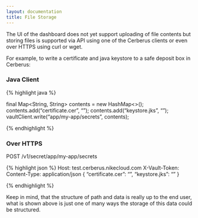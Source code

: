 ```yaml
---
layout: documentation
title: File Storage
---
```


The UI of the dashboard does not yet support uploading of file contents but storing files is supported via API using
one of the Cerberus clients or even over HTTPS using curl or wget.

For example, to write a certificate and java keystore to a safe deposit box in Cerberus:

### Java Client
 
{% highlight java %}

final Map<String, String> contents = new HashMap<>();
contents.add(“certificate.cer”, “<file contents>”);
contents.add(“keystore.jks”, “<file contents>”);
vaultClient.write(“app/my-app/secrets”, contents);

{% endhighlight %}

### Over HTTPS

POST /v1/secret/app/my-app/secrets

{% highlight json %}
Host: test.cerberus.nikecloud.com
X-Vault-Token: <YOUR CERBERUS TOKEN>
Content-Type: application/json
{
	“certificate.cer”: “<file contents>”,
	“keystore.jks”: “<file contents>”
}

{% endhighlight %}



Keep in mind, that the structure of path and data is really up to the end user, what is shown above is just one of many 
ways the storage of this data could be structured.
